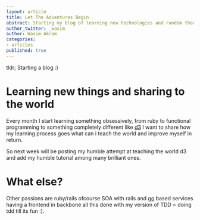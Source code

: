 ```yaml
---
layout: article
title: Let The Adventures Begin
abstract: Starting my blog of learning new technologies and random thoughts.
author_twitter: _wasim
author: Wasim Akram
categories:
- articles
published: true
---
```

tldr; Starting a blog :)

# Learning new things and sharing to the world

Every month I start learning something obsessively, from ruby to functional programming to something completely different like [d3](http://d3js.org) I want to share how my learning process goes what can i teach the world and improve myself in return.

So next week will be posting my humble attempt at teaching the world d3 and add my humble tutorial among many brilliant ones.

# What else?

Other passions are ruby/rails ofcourse SOA with rails and
[go](http://golang.org) based services having a frontend in backbone all
this done with my version of TDD = doing tdd till its fun :). 
